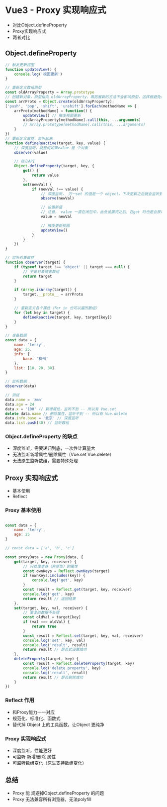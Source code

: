 # Vue3 - Proxy 实现响应式

+ 对比Object.defineProperty
+ Proxy实现响应式
+ 两者对比



## Object.defineProperty

```js
// 触发更新视图
function updateView() {
    console.log('视图更新')
}

// 重新定义数组原型
const oldArrayProperty = Array.prototype
// 创建新对象，原型指向 oldArrayProperty，再拓展新的方法不会影响原型，这样做避免污染全局原型
const arrProto = Object.create(oldArrayProperty);
['push', 'pop', 'shift', 'unshift'].forEach(methodName => {
    arrProto[methodName] = function() {
        updateView() // 触发视图更新
        oldArrayProperty[methodName].call(this, ...arguments)
        // Array.prototype[methodName].call(this, ...arguments)
    }
})
// 重新定义属性，监听起来
function defineReactive(target, key, value) {
    // 深度监听，就是说如果value 是 个对象
    observer(value)

    // 核心API
    Object.defineProperty(target, key, {
        get() {
            return value
        },
        set(newVal) {
            if (newVal !== value) {
                // 深度监听， 万一set 的值是一个 object，下次更新之后就会监听到
                observe(newVal)

                // 设置新值
                // 注意， value 一直在闭包中，此处设置完之后，在get 时也是会获取最新的值
                value = newVal

                // 触发更新视图
                updateView()
            }
        }
    })
}

// 监听对象属性
function observer(target) {
    if (typeof target !== 'object' || target === null) {
        // 不是对象或者数组
        return target
    }

    if (Array.isArray(target)) {
        target.__proto__ = arrProto
    }

    // 重新定义各个属性（for in 也可以遍历数组）
    for (let key in target) {
        defineReactive(target, key, target[key])
    }
}

// 准备数据
const data = {
    name: 'terry',
    age: 25,
    info: {
        base: '杭州'
    },
    list: [10, 20, 30]
}

// 监听数据
observer(data)

// 测试
data.name = 'zmn'
data.age = 24
data.x = '100' // 新增属性，监听不到 -- 所以有 Vue.set
delete data.name // 删除属性，监听不到 -- 所以有 Vue.delete
data.info.base = '北京' // 深度监听
data.list.push(40) // 监听数组
```

### Object.defineProperty 的缺点

+ 深度监听，需要递归到底，一次性计算量大
+ 无法监听新增属性/删除属性（Vue.set  Vue.delete）
+ 无法原生监听数组，需要特殊处理





## Proxy 实现响应式

+ 基本使用
+ Reflect





### Proxy 基本使用

```js

const data = {
    name: 'terry',
    age: 25
}

// const data = ['a', 'b', 'c']

const proxyData = new Proxy(data, {
    get(target, key, receiver) {
        // 只处理本身（非原型）的属性
        const ownKeys = Reflect.ownKeys(target)
        if (ownKeys.includes(key)) {
            console.log('get', key)
        }
        const result = Reflect.get(target, key, receiver)
        console.log('get', key)
        return result // 返回结果
    },
    set(target, key, val, receiver) {
        // 重复的数据不处理
        const oldVal = target[key]
        if (val === oldVal) {
            return true
        }
        const result = Reflect.set(target, key, val, receiver)
        console.log('set', key, val)
        console.log('result', result)
        return result // 是否式设置成功
    },
    deleteProperty(target, key) {
        const result = Reflect.deleteProperty(target, key)
        console.log('delete property', key)
        console.log('result', result)
        return result // 是否删除成功
    }
})
```



### Reflect 作用

+ 和Proxy能力一一对应
+ 规范化、标准化、函数式
+ 替代掉 Object 上的工具函数，让Object 更纯净



### Proxy 实现响应式

+ 深度监听，性能更好
+ 可监听 新增/删除 属性
+ 可监听数组变化（原生支持数组变化）



## 总结

+ Proxy 能 规避掉Object.defineProperty 的问题
+ Proxy 无法兼容所有浏览器，无法polyfill